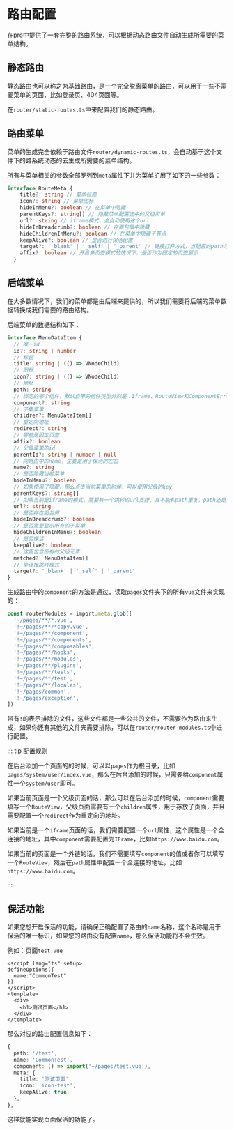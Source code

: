 # 路由配置


在pro中提供了一套完整的路由系统，可以根据动态路由文件自动生成所需要的菜单结构。

## 静态路由

静态路由也可以称之为基础路由，是一个完全脱离菜单的路由，可以用于一些不需要菜单的页面，比如登录页、404页面等。

在`router/static-routes.ts`中来配置我们的静态路由。


## 路由菜单

菜单的生成完全依赖于路由文件`router/dynamic-routes.ts`，会自动基于这个文件下的路系统动态的去生成所需要的菜单结构。

所有与菜单相关的参数全部罗列到`meta`属性下并为菜单扩展了如下的一些参数：

```ts
interface RouteMeta {
    title?: string // 菜单标题
    icon?: string // 菜单图标
    hideInMenu?: boolean // 在菜单中隐藏
    parentKeys?: string[] // 隐藏菜单配置选中的父级菜单
    url?: string // iframe模式，会自动使用这个url
    hideInBreadcrumb?: boolean // 在面包屑中隐藏
    hideChildrenInMenu?: boolean // 在菜单中隐藏子节点
    keepAlive?: boolean // 是否进行保活配置
    target?: '_blank' | '_self' | '_parent' // 链接打开方式，当配置的path为全连接的时候
    affix?: boolean // 开启多页签模式的情况下，是否作为固定的页签展示
  }
```

## 后端菜单

在大多数情况下，我们的菜单都是由后端来提供的，所以我们需要将后端的菜单数据转换成我们需要的路由结构。

后端菜单的数据结构如下：

```ts
interface MenuDataItem {
  // 唯一id
  id?: string | number
  // 标题
  title: string | (() => VNodeChild)
  // 图标
  icon?: string | (() => VNodeChild)
  // 地址
  path: string
  // 绑定的哪个组件，默认自带的组件类型分别是：Iframe、RouteView和ComponentError
  component?: string
  // 子集菜单
  children?: MenuDataItem[]
  // 重定向地址
  redirect?: string
  // 哪些是固定页签
  affix?: boolean
  // 父级菜单的id
  parentId?: string | number | null
  // 同路由中的name，主要是用于保活的左右
  name?: string
  // 是否隐藏当前菜单
  hideInMenu?: boolean
  // 如果使用了隐藏，那么点击当前菜单的时候，可以使用父级的key
  parentKeys?: string[]
  // 如果当前是iframe的模式，需要有一个跳转的url支撑，其不能和path重复，path还是为路由
  url?: string
  // 是否存在面包屑
  hideInBreadcrumb?: boolean
  // 是否需要显示所有的子菜单
  hideChildrenInMenu?: boolean
  // 是否保活
  keepAlive?: boolean
  // 这里包含所有的父级元素
  matched?: MenuDataItem[]
  // 全连接跳转模式
  target?: '_blank' | '_self' | '_parent'
}
```

生成路由中的`component`的方法是通过，读取`pages`文件夹下的所有`vue`文件来实现的：
```ts
const routerModules = import.meta.glob([
  '~/pages/**/*.vue',
  '!~/pages/**/*copy.vue',
  '!~/pages/**/component',
  '!~/pages/**/components',
  '!~/pages/**/composables',
  '!~/pages/**/hooks',
  '!~/pages/**/modules',
  '!~/pages/**/plugins',
  '!~/pages/**/tests',
  '!~/pages/**/test',
  '!~/pages/**/locales',
  '!~/pages/common',
  '!~/pages/exception',
])
```
带有`!`的表示排除的文件，这些文件都是一些公共的文件，不需要作为路由来生成，如果你还有其他的文件夹需要排除，可以在`router/router-modules.ts`中进行配置。

::: tip 配置规则

在后台添加一个页面的的时候，可以以`pages`作为根目录，比如`pages/system/user/index.vue`，那么在后台添加的时候，只需要给`component`属性一个`system/user`即可。

如果当前页面是一个父级页面的话，那么可以在后台添加的时候，`component`需要填写一个`RouteView`，父级页面需要有一个`children`属性，用于存放子页面，并且需要配置一个`redirect`作为重定向的地址。

如果当前是一个`iframe`页面的话，我们需要配置一个`url`属性，这个属性是一个全连接的地址，其中`component`需要配置为`IFrame`，比如`https://www.baidu.com`。

如果当前的页面是一个外链的话，我们不需要填写`component`的值或者你可以填写一个`RouteView`，然后在`path`属性中配置一个全连接的地址，比如`https://www.baidu.com`。

:::

## 保活功能

如果您想开启保活的功能，请确保正确配置了路由的`name`名称，这个名称是用于保活的唯一标识，如果您的路由没有配置`name`，那么保活功能将不会生效。

例如：页面`test.vue`

```vue
<script lang="ts" setup>
defineOptions({
  name:"CommonTest"
})
</script>
<template>
  <div>
    <h1>测试页面</h1>
  </div>
</template>
```


那么对应的路由配置信息如下：

```ts
{
  path: '/test',
  name: 'CommonTest',
  component: () => import('~/pages/test.vue'),
  meta: {
    title: '测试页面',
    icon: 'icon-test',
    keepAlive: true,
  },
},
```

这样就能实现页面保活的功能了。
